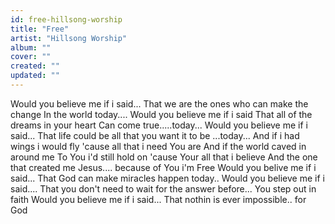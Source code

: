 ```yaml
---
id: free-hillsong-worship
title: "Free"
artist: "Hillsong Worship"
album: ""
cover: ""
created: ""
updated: ""
---
```


Would you believe me if i said...
That we are the ones who can make the change
In the world today....
Would you believe me if i said
That all of the dreams in your heart
Can come true.....today...
Would you believe me if i said...
That life could be all that you want it to be ...today...
And if i had wings i would fly
'cause all that i need You are
And if the world caved in around me
To You i'd still hold on
'cause Your all that i believe
And the one that created me
Jesus.... because of You i'm Free
Would you belive me if i said...
That God can make miracles happen today..
Would you believe me if i said....
That you don't need to wait for the answer before...
You step out in faith
Would you believe me if i said...
That nothin is ever impossible.. for God